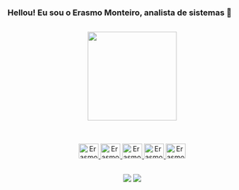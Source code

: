 ### Hellou! Eu sou o Erasmo Monteiro, analista de sistemas 👋

##
<div align="center">
  <a href="https://github.com/Erasmo-Dev">
  <img height="180em" src="https://github-readme-stats.vercel.app/api/top-langs/?username=Erasmo-Dev&layout=compact&langs_count=7&theme=dark"/>
</div>
  
  ##
  
<div align="center"><br>
  <img alt="Erasmo-Js" height="30" width="40" src="https://cdn.jsdelivr.net/gh/devicons/devicon/icons/javascript/javascript-original.svg">
  <img alt="Erasmo-HTML" height="30" width="40" src="https://cdn.jsdelivr.net/gh/devicons/devicon/icons/html5/html5-original.svg">
  <img alt="Erasmo-CSS" height="30" width="40" src="https://cdn.jsdelivr.net/gh/devicons/devicon/icons/css3/css3-original.svg">
  <img alt="Erasmo-Csharp" height="30" width="40" src="https://cdn.jsdelivr.net/gh/devicons/devicon/icons/csharp/csharp-original.svg">
  <img alt="Erasmo-Java" height="30" width="40" src="https://cdn.jsdelivr.net/gh/devicons/devicon/icons/java/java-original.svg" />
 </div>
  
##
  <div align="center"> 
    <a href = "mailto:erasmojmv16@gmail.com"><img src="https://img.shields.io/badge/-Gmail-%23333?style=for-the-badge&logo=gmail&logoColor=white" target="_blank"></a>
    <a href="https://www.linkedin.com/in/erasmo-monteiro-501b9b212/" target="_blank"><img src="https://img.shields.io/badge/-LinkedIn-%230077B5?style=for-the-         badge&logo=linkedin&logoColor=white" target="_blank"></a>
</div>
